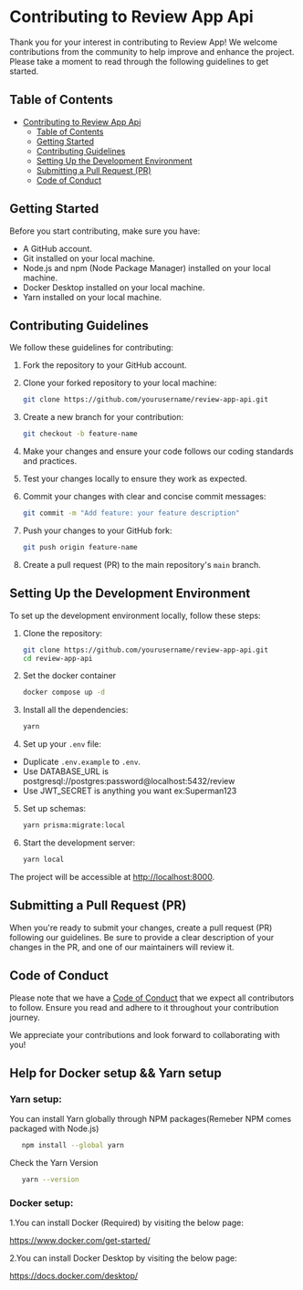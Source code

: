 # Contributing to Review App Api

Thank you for your interest in contributing to Review App! We welcome contributions from the community to help improve and enhance the project. Please take a moment to read through the following guidelines to get started.

## Table of Contents

- [Contributing to Review App Api](#contributing-to-review-app-api)
  - [Table of Contents](#table-of-contents)
  - [Getting Started](#getting-started)
  - [Contributing Guidelines](#contributing-guidelines)
  - [Setting Up the Development Environment](#setting-up-the-development-environment)
  - [Submitting a Pull Request (PR)](#submitting-a-pull-request-pr)
  - [Code of Conduct](#code-of-conduct)

## Getting Started

Before you start contributing, make sure you have:

- A GitHub account.
- Git installed on your local machine.
- Node.js and npm (Node Package Manager) installed on your local machine.
- Docker Desktop installed on your local machine.
- Yarn installed on your local machine.

## Contributing Guidelines

We follow these guidelines for contributing:

1. Fork the repository to your GitHub account.
2. Clone your forked repository to your local machine:

   ```bash
   git clone https://github.com/yourusername/review-app-api.git
   ```

3. Create a new branch for your contribution:

   ```bash
   git checkout -b feature-name
   ```

4. Make your changes and ensure your code follows our coding standards and practices.

5. Test your changes locally to ensure they work as expected.

6. Commit your changes with clear and concise commit messages:

   ```bash
   git commit -m "Add feature: your feature description"
   ```

7. Push your changes to your GitHub fork:

   ```bash
   git push origin feature-name
   ```

8. Create a pull request (PR) to the main repository's `main` branch.


## Setting Up the Development Environment

To set up the development environment locally, follow these steps:

1. Clone the repository:

   ```bash
   git clone https://github.com/yourusername/review-app-api.git
   cd review-app-api
   ```

2. Set the docker container

   ```bash
   docker compose up -d
   ```

3. Install all the dependencies:

   ```bash
   yarn
   ```

4. Set up your `.env` file:

- Duplicate `.env.example` to `.env`.
- Use DATABASE_URL is postgresql://postgres:password@localhost:5432/review
- Use JWT_SECRET is anything you want ex:Superman123

5. Set up schemas:

   ```bash
   yarn prisma:migrate:local
   ```

6. Start the development server:

   ```bash
   yarn local
   ```

The project will be accessible at [http://localhost:8000](http://localhost:8000).

## Submitting a Pull Request (PR)

When you're ready to submit your changes, create a pull request (PR) following our guidelines. Be sure to provide a clear description of your changes in the PR, and one of our maintainers will review it.

## Code of Conduct

Please note that we have a [Code of Conduct](CODE_OF_CONDUCT.md) that we expect all contributors to follow. Ensure you read and adhere to it throughout your contribution journey.

We appreciate your contributions and look forward to collaborating with you!


## Help for Docker setup && Yarn setup

### Yarn setup:

You can install Yarn globally through NPM packages(Remeber NPM comes packaged with Node.js)

```bash
   npm install --global yarn
   ```

Check the Yarn Version  

```bash
   yarn --version
   ```

### Docker setup:

1.You can install Docker (Required) by visiting the  below page:

https://www.docker.com/get-started/

2.You can install Docker Desktop by visiting the  below page: 

https://docs.docker.com/desktop/




